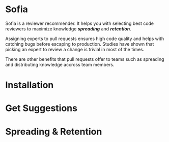 # Sofia
Sofia is a reviewer recommender. It helps you with selecting best code reviewers to maximize knowledge **_spreading_** and **_retention_**. 

Assigning experts to pull requests ensures high code quality and helps with catching bugs before escaping to production. Studies have shown that picking an expert to review a change is trivial in most of the times.

There are other benefits that pull requests offer to teams such as spreading and distributing knowledge accross team members. 



# Installation

# Get Suggestions

# Spreading & Retention
